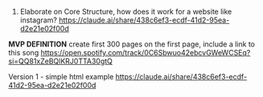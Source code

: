 1. Elaborate on Core Structure, how does it work for a website like instagram?
https://claude.ai/share/438c6ef3-ecdf-41d2-95ea-d2e21e02f00d

**MVP DEFINITION**
create first 300 pages
on the first page, include a link to this song https://open.spotify.com/track/0C6Sbwuo42ebcvGWeWCSEq?si=QQ81xZeBQlKRJ0TTA30gtQ

Version 1 - simple html example
https://claude.ai/share/438c6ef3-ecdf-41d2-95ea-d2e21e02f00d


